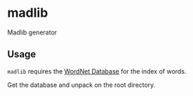 # madlib

Madlib generator

## Usage

`madlib` requires the [WordNet Database](https://wordnet.princeton.edu/) for the index of words.

Get the database and unpack on the root directory.


